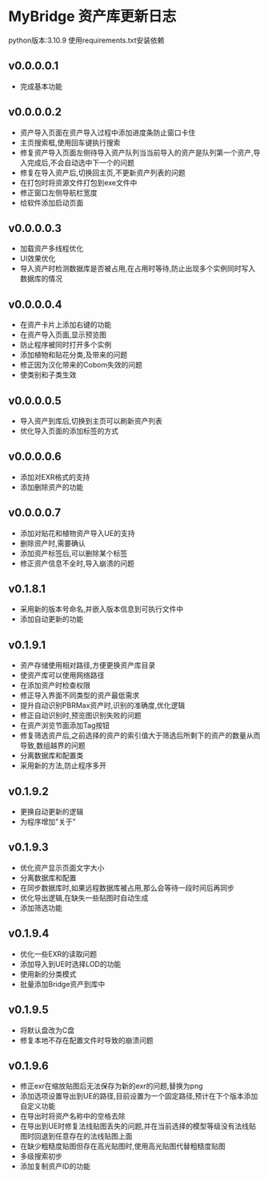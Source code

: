 # MyBridge 资产库更新日志
python版本:3.10.9
使用requirements.txt安装依赖
## v0.0.0.0.1
- 完成基本功能
## v0.0.0.0.2
- 资产导入页面在资产导入过程中添加进度条防止窗口卡住
- 主页搜索框,使用回车键执行搜索
- 修复资产导入页面左侧待导入资产队列当当前导入的资产是队列第一个资产,导入完成后,不会自动选中下一个的问题
- 修复在导入资产后,切换回主页,不更新资产列表的问题
- 在打包时将资源文件打包到exe文件中
- 修正窗口左侧导航栏宽度
- 给软件添加启动页面
## v0.0.0.0.3
- 加载资产多线程优化
- UI效果优化
- 导入资产时检测数据库是否被占用,在占用时等待,防止出现多个实例同时写入数据库的情况
## v0.0.0.0.4
- 在资产卡片上添加右键的功能
- 在资产导入页面,显示预览图
- 防止程序被同时打开多个实例
- 添加植物和贴花分类,及带来的问题
- 修正因为汉化带来的Cobom失效的问题
- 使类别和子类生效
## v0.0.0.0.5
- 导入资产到库后,切换到主页可以刷新资产列表
- 优化导入页面的添加标签的方式
## v0.0.0.0.6
- 添加对EXR格式的支持
- 添加删除资产的功能
## v0.0.0.0.7
- 添加对贴花和植物资产导入UE的支持
- 删除资产时,需要确认
- 添加资产标签后,可以删除某个标签
- 修正资产信息不全时,导入崩溃的问题
## v0.1.8.1
- 采用新的版本号命名,并嵌入版本信息到可执行文件中
- 添加自动更新的功能
## v0.1.9.1
- 资产存储使用相对路径,方便更换资产库目录
- 使资产库可以使用网络路径
- 在添加资产时检查权限
- 修正导入界面不同类型的资产最低需求
- 提升自动识别PBRMax资产时,识别的准确度,优化逻辑
- 修正自动识别时,预览图识别失败的问题
- 在资产浏览节面添加Tag按钮
- 修复筛选资产后,之前选择的资产的索引值大于筛选后所剩下的资产的数量从而导致,数组越界的问题
- 分离数据库和配置类
- 采用新的方法,防止程序多开
## v0.1.9.2
- 更换自动更新的逻辑
- 为程序增加"关于"
## v0.1.9.3
- 优化资产显示页面文字大小
- 分离数据库和配置
- 在同步数据库时,如果远程数据库被占用,那么会等待一段时间后再同步
- 优化导出逻辑,在缺失一些贴图时自动生成
- 添加筛选功能
## v0.1.9.4
- 优化一些EXR的读取问题
- 添加导入到UE时选择LOD的功能
- 使用新的分类模式
- 批量添加Bridge资产到库中
## v0.1.9.5
- 将默认盘改为C盘
- 修复本地不存在配置文件时导致的崩溃问题
## v0.1.9.6
- 修正exr在缩放贴图后无法保存为新的exr的问题,替换为png
- 添加选项设置导出到UE的路径,目前设置为一个固定路径,预计在下个版本添加自定义功能
- 在导出时将资产名称中的空格去除
- 在导出到UE时修复法线贴图丢失的问题,并在当前选择的模型等级没有法线贴图时回退到任意存在的法线贴图上面
- 在缺少粗糙度贴图但存在高光贴图时,使用高光贴图代替粗糙度贴图
- 多级搜索初步
- 添加复制资产ID的功能
